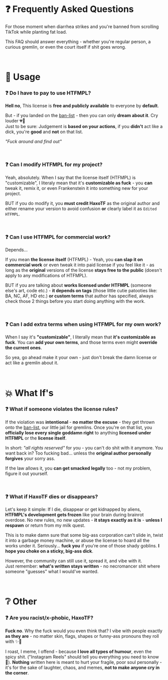 # ❓ Frequently Asked Questions
For those moment when diarrhea strikes and you're banned from scrolling TikTok while planting fat load.

This FAQ should answer everything - whether you're regular person, a curious gremlin, or even the court itself if shit goes wrong.

<br>

# 📘 Usage

### ❓ **Do I have to pay to use HTFMPL?** <br>
**Hell no**, This license is **free and publicly available** to everyone by **default**. <br>

But - if you landed on the [ban-list](banlist.md) - then you can only **dream about it**. Cry louder 💔🥀 <br>
Just to be sure: Judgement is **based on your actions**, if you **didn't** act like a dick, you're **good** and **not** on that list.

*"Fuck around and find out"*

<br>

### ❓ **Can I modify HTFMPL for my project?** <br>
Yeah, absolutely. When I say that the license itself (HTFMPL) is "customizable", I literaly mean that it's **customizable as fuck** - you **can** tweak it, remix it, or even Frankenstein it into something new for your project.

BUT if you do modify it, you **must credit HaxoTF** as the original author and either rename your version to avoid confusion **or** clearly label it as `Edited HTFMPL`.

<br>

### ❓ **Can I use HTFMPL for commercial work?**
Depends...

If you mean **the license itself** (HTFMPL) - Yeah, you **can slap it on commercial work** or even tweak it into paid license if you feel like it - as long as the **original** versions of the license **stays free to the public** (doesn't apply to any modifications of HTFMPL).

BUT if you are talking about **works licensed under HTFMPL** (someone else's art, code etc.) - **it depends on tags** (those little cutie patooties like: BA, NC, AF, HD etc.) **or custom terms** that author has specified, always check those 2 things before you start doing anything with the work.

<br>

### ❓ **Can I add extra terms when using HTFMPL for my own work?**
When I say it's **"customizable"**, I literally mean that **it's customizable as fuck**. You can **add your own terms**, and those terms even might **override the current ones**.

So yea, go ahead make it your own - just don't break the damn license or act like a gremlin about it.

<br>

# 💥 What If's

### ❓ **What if someone violates the license rules?**
If the violation was **intentional** - **no matter the excuse** - they get thrown onto the [ban-list](ban-list.md), our little jail for gremlins. Once you're on that list, you **officially lose every single goddamn right** to anything **licensed under HTFMPL** or the **license itself**.

In short: *"all rights reserved"* for you - you can't do shit with it anymore. You want back in? Too fucking bad... unless the **original author personally forgives** your sorry ass.

If the law allows it, you **can get smacked legally** too - not my problem, figure it out yourself.

<br>

### ❓ **What if HaxoTF dies or disappears?** <br>
Let's keep it simple:
If I die, disappear or get kidnapped by aliens, **HTFMPL's development gets frozen** like your brain during brainrot overdose. No new rules, no new updates - **it stays exactly as it is** - **unless I respawn** or return from my milk quest.

This is to make damn sure that some big-ass corporation can't slide in, twist it into a garbage money machine, or abuse the license to hoard all the works under it. Seriously... **fuck you** if you're one of those shady goblins. **I hope you choke on a sticky, big-ass dick**.

However, the community can still use it, spread it, and vibe with it. <br>
Just remember: **what's written stays written** - no necromancer shit where someone "guesses" what I would've wanted.

<br>

# ❔ Other

### ❓ Are you racist/x-phobic, HaxoTF?
**Fuck no**. Why the fuck would you even think that? I vibe with people exactly **as they are** - no matter skin, flags, shapes or funny-ass pronouns they roll with ✨🌈 <br>

I roast, I meme, I offend - because **I love all types of humour**, even the spicy shit. ("Instagram Reels" should tell you everything you need to know 🤡). **Nothing** written here is meant to hurt your fragile, poor soul personally - it's for the sake of laughter, chaos, and memes, **not to make anyone cry in the corner**.